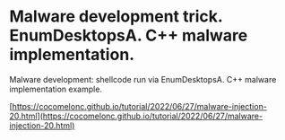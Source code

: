 # Malware development trick. EnumDesktopsA. C++ malware implementation.

Malware development: shellcode run via EnumDesktopsA. C++ malware implementation example.    

[https://cocomelonc.github.io/tutorial/2022/06/27/malware-injection-20.html](https://cocomelonc.github.io/tutorial/2022/06/27/malware-injection-20.html)    
